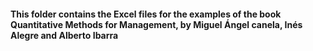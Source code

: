 #### This folder contains the Excel files for the examples of the book Quantitative Methods for Management, by Miguel Ángel canela, Inés Alegre and Alberto Ibarra
